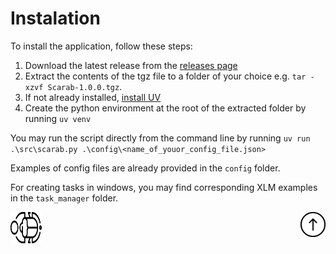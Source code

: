# Instalation

To install the application, follow these steps:

1. Download the latest release from the [releases page](https://github.com/InovaFiscaliza/Scarab/releases/tag/v1.0.0)
2. Extract the contents of the tgz file to a folder of your choice e.g. `tar -xzvf Scarab-1.0.0.tgz`.
3. If not already installed, [install UV](https://docs.astral.sh/uv/getting-started/installation/)
4. Create the python environment at the root of the extracted folder by running `uv venv`

You may run the script directly from the command line by running `uv run .\src\scarab.py .\config\<name_of_youor_config_file.json>`

Examples of config files are already provided in the `config` folder.

For creating tasks in windows, you may find corresponding XLM examples in the `task_manager` folder.

<div>
    <a href="https://github.com/InovaFiscaliza/Scarab">
        <img align="left" width="50" height="50" src="../docs/images/scarab_glyph.svg" style="transform: rotate(-90deg);" title="Go back to Scarab main repo page">
    </a>
    <a href="#Instalation">
        <img align="right" width="40" height="40" src="../docs/images/up-arrow.svg" title="Back to the top of this page">
    </a>
    <br><br>
</div>